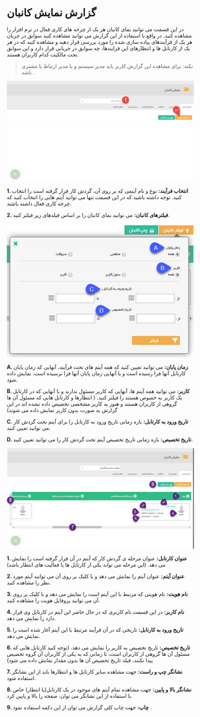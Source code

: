 # گزارش نمایش کانبان

در این قسمت می توانید نمای کانبان هر یک از چرخه های کاری فعال در نرم افزار را مشاهده کنید. در واقع با استفاده از این گزارش می توانید مشاهده کنید سوابق در جریان هر یک از فرآیندهای پیاده سازی شده را مورد بررسی قرار دهید و مشاهده کنید که در هر یک از کارتابل ها و انتظارهای این فرایندها، چه سوابق در جریانی قرار دارد و این سوابق تحت مالکیت کدام کاربران هستند.

> نکته: برای مشاهده این گزارش کاربر باید مدیر سیستم و یا مدیر ارتباط با مشتری باشد .

![](Kanbanview1.png)

**1. انتخاب فرآیند:** نوع و نام آیتمی که بر روی آن، گردش کار قرار گرفته است را انتخاب کنید. توجه داشته باشید که در این قسمت تنها می توانید آیتم هایی را انتخاب کنید که چرخه کاری فعال داشته باشند.

**2. فیلترهای کانبان:** می توانید نمای کانبان را بر اساس فیلدهای زیر فیلتر کنید.

![](Kanbanview2.png)

**A. زمان پایان:** می توانید تعیین کنید که همه آیتم های تحت فرآیند، آنهایی که زمان پایان کارتابل آنها فرا رسیده است و یا آنهایی زمان پایان آنها فرا نرسیده است، نمایش داده شود.

**B. کاربر:** می توانید همه آیتم ها، آنهایی که کاربر مسئول ندارند و یا آنهایی که در کارتابل یک کاربر به خصوص هستند را فیلتر کنید. ( انتظارها و کارتابل هایی که مسئول آن ها گروهی از کاربران هستند و هنوز به کاربر مشخصی تخصیص داده نشده اند در این گزارش به صورت بدون کاربر نمایش داده می شوند)

**C. تاریخ ورود به کارتابل:** بازه زمانی تاریخ ورود به کارتابل را برای آیتم تحت گردش کار می توانید تعیین کنید.

**D. تاریخ تخصیص:** بازه زمانی تاریخ تخصیص آیتم تحت گردش کار را می توانید تعیین کنید.

![](Kanbanview3.png)

**1. عنوان کارتابل:** عنوان مرحله ی گردش کار که آیتم در آن قرار گرفته است را نمایش می دهد. (این مرحله می تواند یکی از کارتابل ها یا فعالیت های انتظار باشد)

**2. عنوان آیتم:** عنوان آیتم را نمایش می دهد و با کلیک بر روی آن می توانید آیتم مورد نظر را مشاهده کنید.

**3. نام هویت:** نام هویتی که مرتبط با این آیتم است را نمایش می دهد و با کلیک بر روی آن می توانید پروفایل هویت را مشاهده کنید.

**4. نام کاربر:** در این قسمت نام کاربری که در حال حاضر این آیتم در کارتابل وی قرار دارد را نمایش می دهد.

**5. تاریخ ورود به کارتابل:** تاریخی که در آن فرآیند مرتبط با این آیتم آغاز شده است را نمایش می دهد.

**6. تاریخ تخصیص:** تاریخ تخصیص به کاربر را نمایش می دهد. (توجه کنید کارتابل هایی که مسئول آن ها گروهی از کاربران است، تا زمانی که به یکی از کاربران آن گروه تخصیص پیدا نکنند، فیلد تاریخ تخصیص آن ها بدون مقدار نمایش داده می شود)

**7. نشانگر چپ و راست:** جهت مشاهده سایر کارتابل ها و انتظارها باید از این نشانگر استفاده شود.

**8. نشانگر بالا و پایین:** جهت مشاهده تمام آیتم های موجود در یک کارتابل(یا انتظار) خاص با استفاده از این نشانگر می توان، صفحه را بالا و پایین کرد.

**9. چاپ:** جهت چاپ کلی گزارش می توان از این دکمه استفاده نمود .
